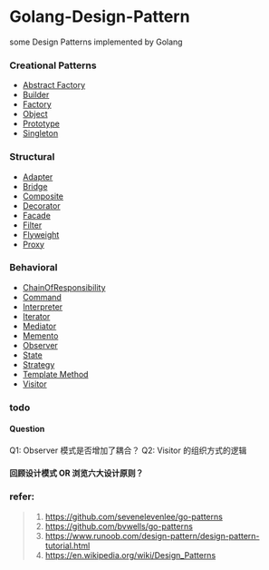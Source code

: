# Golang-Design-Pattern
some Design Patterns implemented by Golang

### Creational Patterns
- [Abstract Factory][1]
- [Builder][2]
- [Factory][3]
- [Object][4]
- [Prototype][5]
- [Singleton][6]

### Structural
- [Adapter][7]
- [Bridge][8]
- [Composite][9]
- [Decorator][10]
- [Facade][11]
- [Filter][12]
- [Flyweight][13]
- [Proxy][14]

### Behavioral
- [ChainOfResponsibility][15]
- [Command][16]
- [Interpreter][17]
- [Iterator][18]
- [Mediator][19]
- [Memento][20]
- [Observer][21]
- [State][22]
- [Strategy][23]
- [Template Method][24]
- [Visitor][25]

### todo

#### Question
Q1: Observer 模式是否增加了耦合？
Q2: Visitor 的组织方式的逻辑

#### 回顾设计模式 OR 浏览六大设计原则？

### refer:
> 1. https://github.com/sevenelevenlee/go-patterns
> 2. https://github.com/bvwells/go-patterns
> 3. https://www.runoob.com/design-pattern/design-pattern-tutorial.html
> 4. https://en.wikipedia.org/wiki/Design_Patterns


[1]: https://github.com/A1014280203/Golang-Design-Pattern/blob/master/Creational/AbstractFactory/AbstractFactory.go
[2]: https://github.com/A1014280203/Golang-Design-Pattern/blob/master/Creational/Builder/Builder.go
[3]: https://github.com/A1014280203/Golang-Design-Pattern/blob/master/Creational/Factory/Factory.go
[4]: https://github.com/A1014280203/Golang-Design-Pattern/blob/master/Creational/ObjectPool/ObjectPool.go
[5]: https://github.com/A1014280203/Golang-Design-Pattern/blob/master/Creational/Prototype/Prototype.go
[6]: https://github.com/A1014280203/Golang-Design-Pattern/blob/master/Creational/Singleton/Singleton.go

[7]: https://github.com/A1014280203/Golang-Design-Pattern/blob/master/Structural/Adapter/Adapter.go
[8]: https://github.com/A1014280203/Golang-Design-Pattern/blob/master/Structural/Bridge/Bridge.go
[9]: https://github.com/A1014280203/Golang-Design-Pattern/blob/master/Structural/Composite/Composite.go
[10]: https://github.com/A1014280203/Golang-Design-Pattern/blob/master/Structural/Decorator/Decorator.go
[11]: https://github.com/A1014280203/Golang-Design-Pattern/blob/master/Structural/Facade/Facade.go
[12]: https://github.com/A1014280203/Golang-Design-Pattern/blob/master/Structural/Filter/Filter.go
[13]: https://github.com/A1014280203/Golang-Design-Pattern/blob/master/Structural/Flyweight/Flyweight.go
[14]: https://github.com/A1014280203/Golang-Design-Pattern/blob/master/Structural/Proxy/Proxy.go

[15]: https://github.com/A1014280203/Golang-Design-Pattern/blob/master/Behavioral/ChainOfResponsibility/ChainOfResponsibility.go
[16]: https://github.com/A1014280203/Golang-Design-Pattern/blob/master/Behavioral/Command/Command.go
[17]: https://github.com/A1014280203/Golang-Design-Pattern/blob/master/Behavioral/Interpreter/Interpreter.go
[18]: https://github.com/A1014280203/Golang-Design-Pattern/tree/master/Behavioral/Iterator
[19]: https://github.com/A1014280203/Golang-Design-Pattern/blob/master/Behavioral/Mediator/Mediator.go
[20]: https://github.com/A1014280203/Golang-Design-Pattern/blob/master/Behavioral/Memento/Memento.go
[21]: https://github.com/A1014280203/Golang-Design-Pattern/blob/master/Behavioral/Observer/Observer.go
[22]: https://github.com/A1014280203/Golang-Design-Pattern/blob/master/Behavioral/State/State.go
[23]: https://github.com/A1014280203/Golang-Design-Pattern/blob/master/Behavioral/Strategy/Strategy.go
[24]: https://github.com/A1014280203/Golang-Design-Pattern/blob/master/Behavioral/TemplateMethod/TemplateMethod.go
[25]: https://github.com/A1014280203/Golang-Design-Pattern/blob/master/Behavioral/Visitor/Visitor.go